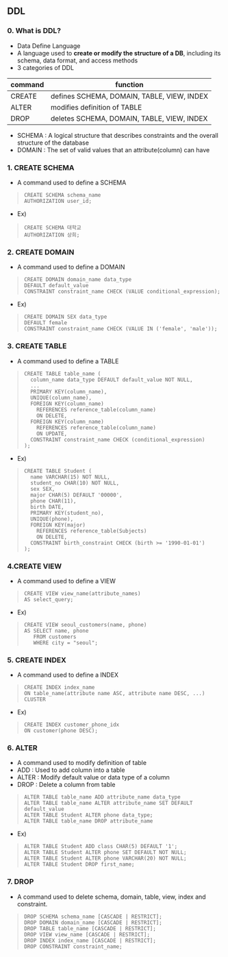## DDL
### 0. What is DDL?
- Data Define Language
- A language used to **create or modify the structure of a DB**, including its schema, data format, and access methods
- 3 categories of DDL
  
|command|function|
|--|--|
|CREATE|defines SCHEMA, DOMAIN, TABLE, VIEW, INDEX|
|ALTER|modifies definition of TABLE|
|DROP|deletes SCHEMA, DOMAIN, TABLE, VIEW, INDEX|

- SCHEMA : A logical structure that describes constraints and the overall structure of the database
- DOMAIN : The set of valid values that an attribute(column) can have

### 1. CREATE **SCHEMA**
- A command used to define a SCHEMA
> ``` mysql
> CREATE SCHEMA schema_name
> AUTHORIZATION user_id;
> ```
- Ex)
> ``` mysql
> CREATE SCHEMA 대학교
> AUTHORIZATION 상희;
> ```

### 2. CREATE **DOMAIN**
- A command used to define a DOMAIN
> ``` mysql
> CREATE DOMAIN domain_name data_type
> DEFAULT default_value
> CONSTRAINT constraint_name CHECK (VALUE conditional_expression);
> ```
- Ex)
> ``` mysql
> CREATE DOMAIN SEX data_type
> DEFAULT female
> CONSTRAINT constraint_name CHECK (VALUE IN ('female', 'male'));
> ```

### 3. CREATE **TABLE**
- A command used to define a TABLE
> ``` mysql
> CREATE TABLE table_name (
>   column_name data_type DEFAULT default_value NOT NULL,
>   ...
>   PRIMARY KEY(column_name),
>   UNIQUE(column_name),
>   FOREIGN KEY(column_name)
>     REFERENCES reference_table(column_name)
>     ON DELETE,
>   FOREIGN KEY(column_name)
>     REFERENCES reference_table(column_name)
>     ON UPDATE,
>   CONSTRAINT constraint_name CHECK (conditional_expression)
> );
> ```
- Ex)
> ``` mysql
> CREATE TABLE Student (
>   name VARCHAR(15) NOT NULL,
>   student_no CHAR(10) NOT NULL,
>   sex SEX,
>   major CHAR(5) DEFAULT '00000',
>   phone CHAR(11),
>   birth DATE,
>   PRIMARY KEY(student_no),
>   UNIQUE(phone),
>   FOREIGN KEY(major)
>     REFERENCES reference_table(Subjects)
>     ON DELETE,
>   CONSTRAINT birth_constraint CHECK (birth >= '1990-01-01')
> );
### 4.CREATE **VIEW**
- A command used to define a VIEW
> ``` mysql
> CREATE VIEW view_name(attribute_names)
> AS select_query;
> ```
- Ex)
> ``` mysql
> CREATE VIEW seoul_customers(name, phone)
> AS SELECT name, phone
>    FROM customers
>    WHERE city = "seoul";
> ```
### 5. CREATE **INDEX**
- A command used to define a INDEX
> ``` mysql
> CREATE INDEX index_name
> ON table_name(attribute name ASC, attribute name DESC, ...)
> CLUSTER
> ```
- Ex)
> ``` mysql
> CREATE INDEX customer_phone_idx
> ON customer(phone DESC);
> ```
### 6. ALTER
- A command used to modify definition of table
- ADD : Used to add column into a table
- ALTER : Modify default value or data type of a column
- DROP : Delete a column from table
> ``` mysql
> ALTER TABLE table_name ADD attribute_name data_type
> ALTER TABLE table_name ALTER attribute_name SET DEFAULT default_value
> ALTER TABLE Student ALTER phone data_type;
> ALTER TABLE table_name DROP attribute_name
> ```
- Ex)
> ``` mysql
> ALTER TABLE Student ADD class CHAR(5) DEFAULT '1';
> ALTER TABLE Student ALTER phone SET DEFAULT NOT NULL;
> ALTER TABLE Student ALTER phone VARCHAR(20) NOT NULL;
> ALTER TABLE Student DROP first_name;
### 7. DROP
- A command used to delete schema, domain, table, view, index and constraint.
> ``` mysql
> DROP SCHEMA schema_name [CASCADE | RESTRICT];
> DROP DOMAIN domain_name [CASCADE | RESTRICT];
> DROP TABLE table_name [CASCADE | RESTRICT];
> DROP VIEW view_name [CASCADE | RESTRICT];
> DROP INDEX index_name [CASCADE | RESTRICT];
> DROP CONSTRAINT constraint_name;
> ```
